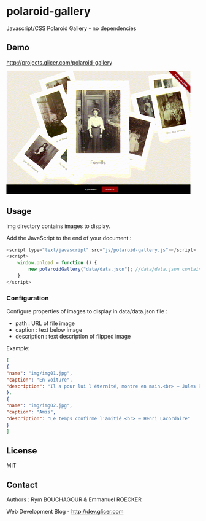 # polaroid-gallery

Javascript/CSS Polaroid Gallery - no dependencies

## Demo

http://projects.glicer.com/polaroid-gallery

![polaroid-gallery](img/polaroid-gallery.gif)

## Usage

img directory contains images to display.

Add the JavaScript to the end of your document :

```javascript
<script type="text/javascript" src="js/polaroid-gallery.js"></script>
<script>
    window.onload = function () {
        new polaroidGallery("data/data.json"); //data/data.json contains images properties to display 
    }
</script>
```

### Configuration

Configure properties of images to display in data/data.json file :

* path : URL of file image
* caption : text below image
* description :  text description of flipped image


Example:

```json
[
{
"name": "img/img01.jpg", 
"caption": "En voiture",
"description": "Il a pour lui l'éternité, montre en main.<br> — Jules Renard"
},
{
"name": "img/img02.jpg",
"caption": "Amis",
"description": "Le temps confirme l'amitié.<br> — Henri Lacordaire"
}
]
```

## License 

MIT

## Contact

Authors : Rym BOUCHAGOUR & Emmanuel ROECKER

Web Development Blog - http://dev.glicer.com

